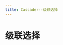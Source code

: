 ```yaml
---
title: Cascader--级联选择
---
```


# 级联选择

<ClientOnly>
  <cascader-demos></cascader-demos>
</ClientOnly>